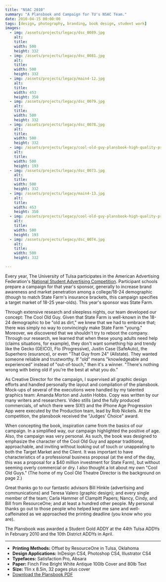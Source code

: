 ```yaml
---
title: "NSAC 2010"
summary: "A Plansbook and Campaign for TU's NSAC Team."
date: 2010-04-15 00:00:00
tags: [design, photography, branding, book design, student work]
images:
  - img: /assets/projects/legacy/dsc_0089.jpg
    alt: 
    title: 
    width: 500
    height: 332
  - img: /assets/projects/legacy/dsc_0081.jpg
    alt: 
    title: 
    width: 500
    height: 332
  - img: /assets/projects/legacy/main4-12.jpg
    alt: 
    title: 
    width: 453
    height: 350
  - img: /assets/projects/legacy/dsc_0079.jpg
    alt: 
    title: 
    width: 500
    height: 332
  - img: /assets/projects/legacy/dsc_0078.jpg
    alt: 
    title: 
    width: 500
    height: 332
  - img: /assets/projects/legacy/cool-old-guy-plansbook-high-quality-print-6.jpg
    alt: 
    title: 
    width: 500
    height: 193
  - img: /assets/projects/legacy/dsc_0073.jpg
    alt: 
    title: 
    width: 500
    height: 332
  - img: /assets/projects/legacy/main4-13.jpg
    alt: 
    title: 
    width: 453
    height: 350
  - img: /assets/projects/legacy/cool-old-guy-plansbook-high-quality-print-15.jpg
    alt: 
    title: 
    width: 500
    height: 193
  - img: /assets/projects/legacy/dsc_0074.jpg
    alt: 
    title: 
    width: 500
    height: 332

---
```


Every year, The University of Tulsa participates in the American Advertising Federation's [National Student Advertising Competition](http://www.aaf.org/default.asp?id=122). Participant schools prepare a campaign for that year's sponsor, generally to increase brand awareness and market penetration among a college/18-24 demographic (though to match State Farm's insurance brackets, this campaign specifies a target market of 18-25 year-olds). This year's sponsor was State Farm.

Through extensive research and sleepless nights, our team developed our concept: The Cool Old Guy. Given that State Farm is well-known in the 18-24 demographic to be "old as dirt," we knew that we had to embrace that; there was simply no way to convincingly make State Farm "young." Moreover, we discovered that we shouldn't try to reboot the company. Through our research, we learned that when these young adults need help (claims situations, for example), they don't want something hip and trendy like the Gecko (GEICO), Flo (Progressive), Justin Case (SafeAuto), the Superhero (esurance), or even "That Guy from 24" (Allstate). They wanted someone reliable and trustworthy. If "old" means "knowledgeable and experienced" instead of "out-of-touch," then it's a winner. "There's nothing wrong with being old if you're the best at what you do."

As Creative Director for the campaign, I supervised all graphic design efforts and handled personally the layout and compilation of the plansbook. Mock-ups of several of the executions were handled by my talented graphics team: Amanda Morton and Justin Hobbs. Copy was written by our many writers and researchers. Video stills (and the fully produced commercials, of which there were SIX!) and the iPhone Age Progression App were executed by the Production team, lead by Rob Nickels. At the competition, the plansbook received the "Judges' Choice" award.

When concepting the book, inspiration came from the basics of our campaign. In a simplified way, our campaign highlighted the positive of age. Also, the campaign was very personal. As such, the book was designed to emphasize the character of the Cool Old Guy and appear traditional, approachable, and inviting without looking out of touch or unappealing to both the Target Market and the Client. It was important to have characteristics of a professional business proposal (at the end of the day, this was a proposal for a $40 million investment for State Farm), but without seeming overly commercial or dry. I also thought a lot about my own "Cool Old Guys." (The home of my Cool Old Theatre Director is the background on page 2.)

Great thanks go to our fantastic advisors Bill Hinkle (advertising and communications) and Teresa Valero (graphic design); and every single member of the team; Carla Hammer of Clampitt Papers; Nancy, Cindy, and Bill from ResourceOne; and at least a hundred other people. My personal thanks go out to those people who helped kept me sane and well-caffeinated as we approached the printing deadline (you know who you are).

The Plansbook was awarded a Student Gold ADDY at the 44th Tulsa ADDYs in February 2010 and the 10th District ADDYs in April.

---

*   **Printing Methods:** Offset by ResourceOne in Tulsa, Oklahoma
*   **Design Applications:** InDesign CS4, Photoshop CS4, Illustrator CS4
*   **Typefaces:** Satisfaction Pro, Absara
*   **Paper:** Finch Fine Bright White Antique 100lb Cover and 80lb Text
*   **Size:** 11in x 8.5in, 32 pages plus cover
*   [Download the Plansbook PDF](/sites/default/files/tulsansac2010-plansbook.pdf)
